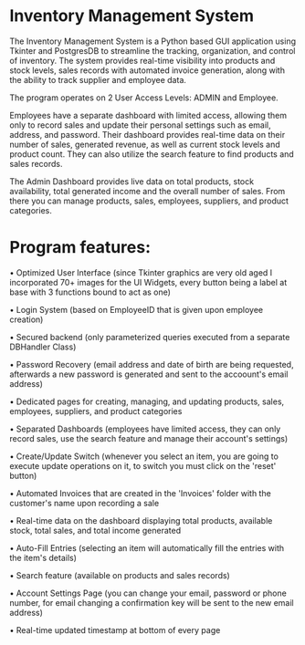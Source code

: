 # Inventory Management System

The Inventory Management System is a Python based GUI application using Tkinter and PostgresDB to streamline the tracking, organization, and control of inventory.
The system provides real-time visibility into products and stock levels, sales records with automated invoice generation, along with the ability to track supplier and employee data.

The program operates on 2 User Access Levels: ADMIN and Employee. 

Employees have a separate dashboard with limited access, allowing them only to record sales and update their personal settings such as email, address, and password.
Their dashboard provides real-time data on their number of sales, generated revenue, as well as current stock levels and product count. They can also utilize the search feature to find products and sales records.

The Admin Dashboard provides live data on total products, stock availability, total generated income and the overall number of sales. From there you can manage products, sales, employees, suppliers, and product categories.

# Program features:

• Optimized User Interface (since Tkinter graphics are very old aged I incorporated 70+ images for the UI Widgets, every button being a label at base with 3 functions bound to act as one)

• Login System  (based on EmployeeID that is given upon employee creation)

• Secured backend  (only parameterized queries executed from a separate DBHandler Class)

• Password Recovery  (email address and date of birth are being requested, afterwards a new password is generated and sent to the accoount's email address)

• Dedicated pages for creating, managing, and updating products, sales, employees, suppliers, and product categories

• Separated Dashboards  (employees have limited access, they can only record sales, use the search feature and manage their account's settings)

• Create/Update Switch  (whenever you select an item, you are going to execute update operations on it, to switch you must click on the 'reset' button)

• Automated Invoices that are created in the 'Invoices' folder with the customer's name upon recording a sale

• Real-time data on the dashboard displaying total products, available stock, total sales, and total income generated

• Auto-Fill Entries  (selecting an item will automatically fill the entries with the item's details)

• Search feature  (available on products and sales records)

• Account Settings Page  (you can change your email, password or phone number, for email changing a confirmation key will be sent to the new email address)

• Real-time updated timestamp at bottom of every page
